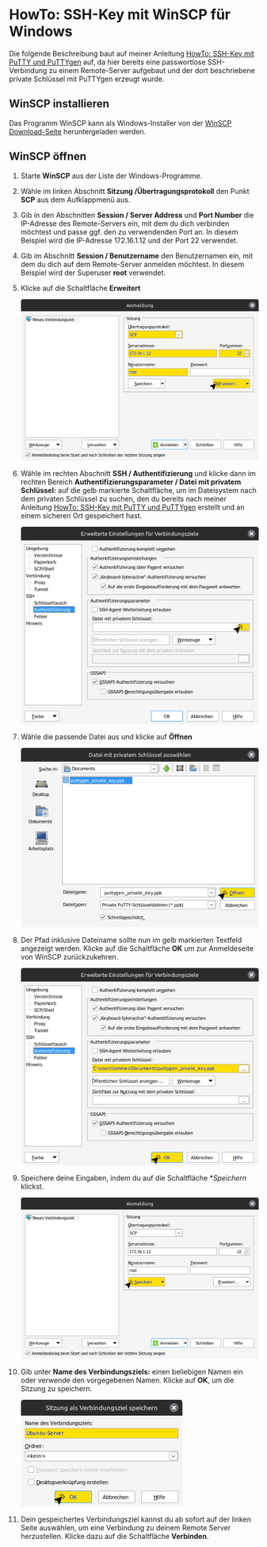# HowTo: SSH-Key mit WinSCP für Windows
Die folgende Beschreibung baut auf meiner Anleitung [HowTo: SSH-Key mit PuTTY und PuTTYgen](https://github.com/toafez/HowTo_Windows.SSH.PuTTY.PuTTYgen) auf, da hier bereits eine passwortlose SSH-Verbindung zu einem Remote-Server aufgebaut und der dort beschriebene private Schlüssel mit PuTTYgen erzeugt wurde.

## WinSCP installieren
Das Programm WinSCP kann als Windows-Installer von der [WinSCP Download-Seite](https://winscp.net/eng/download.php) heruntergeladen werden.

## WinSCP öffnen
1. Starte **WinSCP** aus der Liste der Windows-Programme.
2. Wähle im linken Abschnitt **Sitzung /Übertragungsprotokoll** den Punkt **SCP** aus dem Aufklappmenü aus.
3. Gib in den Abschnitten **Session / Server Address** und **Port Number** die IP-Adresse des Remote-Servers ein, mit dem du dich verbinden möchtest und passe ggf. den zu verwendenden Port an. In diesem Beispiel wird die IP-Adresse 172.16.1.12 und der Port 22 verwendet.
4.  Gib im Abschnitt **Session / Benutzername** den Benutzernamen ein, mit dem du dich auf dem Remote-Server anmelden möchtest. In diesem Beispiel wird der Superuser **root** verwendet.
5. Klicke auf die Schaltfläche **Erweitert**

    ![01_WinSCP_Configuration](/images/01_WinSCP_Configuration.png)

6. Wähle im rechten Abschnitt **SSH / Authentifizierung** und klicke dann im rechten Bereich **Authentifizierungsparameter / Datei mit privatem Schlüssel:** auf die gelb markierte Schaltfläche, um im Dateisystem nach dem privaten Schlüssel zu suchen, den du bereits nach meiner Anleitung [HowTo: SSH-Key mit PuTTY und PuTTYgen](https://github.com/toafez/HowTo_Windows.SSH.PuTTY.PuTTYgen) erstellt und an einem sicheren Ort gespeichert hast.

    ![02_WinSCP_Configuration](/images/02_WinSCP_Configuration.png)

7. Wähle die passende Datei aus und klicke auf **Öffnen**

    ![03_WinSCP_Configuration](/images/03_WinSCP_Configuration.png)

8. Der Pfad inklusive Dateiname sollte nun im gelb markierten Textfeld angezeigt werden. Klicke auf die Schaltfläche **OK** um zur Anmeldeseite von WinSCP zurückzukehren.

    ![04_WinSCP_Configuration](/images/04_WinSCP_Configuration.png)

9. Speichere deine Eingaben, indem du auf die Schaltfläche **Speichern* klickst.

    ![05_WinSCP_Configuration](/images/05_WinSCP_Configuration.png)

10. Gib unter **Name des Verbindungsziels:** einen beliebigen Namen ein oder verwende den vorgegebenen Namen. Klicke auf **OK**, um die Sitzung zu speichern.

    ![06_WinSCP_Configuration](/images/06_WinSCP_Configuration.png)

11. Dein gespeichertes Verbindungsziel kannst du ab sofort auf der linken Seite auswählen, um eine Verbindung zu deinem Remote Server herzustellen. Klicke dazu auf die Schaltfläche **Verbinden**.



